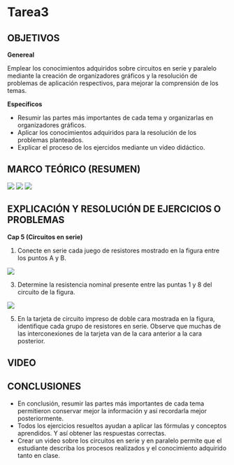 # Tarea3

## OBJETIVOS

**Genereal**

Emplear los conocimientos adquiridos sobre circuitos en serie y paralelo mediante la creación de organizadores gráficos y la resolución de problemas de aplicación respectivos, para mejorar la comprensión de los temas.

**Específicos**

-	Resumir las partes más importantes de cada tema y organizarlas en organizadores gráficos.
-	Aplicar los conocimientos adquiridos para la resolución de los problemas planteados.
-	Explicar el proceso de los ejercidos mediante un video didáctico.

## MARCO TEÓRICO (RESUMEN)

![](https://github.com/bavargas5/Tarea3/blob/main/IMGBV/1.png)
![](https://github.com/bavargas5/Tarea3/blob/main/IMGBV/2.png)
![](https://github.com/bavargas5/Tarea3/blob/main/IMGBV/3.png)

## EXPLICACIÓN Y RESOLUCIÓN DE EJERCICIOS O PROBLEMAS

**Cap 5 (Circuitos en serie)**

1) Conecte en serie cada juego de resistores mostrado en la figura entre los puntos A y B.

![](https://github.com/bavargas5/Tarea3/blob/main/IMGBV/4.png)

3) Determine la resistencia nominal presente entre las puntas 1 y 8 del circuito de la figura.

![](https://github.com/bavargas5/Tarea3/blob/main/IMGBV/5.png)

5) En la tarjeta de circuito impreso de doble cara mostrada en la figura, identifique cada grupo de resistores en serie. Observe que muchas de las interconexiones de la tarjeta van de la cara anterior a la cara posterior.

## VIDEO

## CONCLUSIONES

-	En conclusión, resumir las partes más importantes de cada tema permitieron conservar mejor la información y así recordarla mejor posteriormente.
-	Todos los ejercicios resueltos ayudan a aplicar las fórmulas y conceptos aprendidos. Y así obtener las respuestas correctas.
-	Crear un video sobre los circuitos en serie y en paralelo permite que el estudiante describa los procesos realizados y el conocimiento adquirido tanto en clase.
